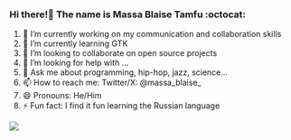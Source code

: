### Hi there!👋 The name is **Massa Blaise Tamfu** :octocat:
<!--
**massablaise/massablaise** is a ✨ _special_ ✨ repository because its `README.md` (this file) appears on your GitHub profile.
-->
1. 🔭 I’m currently working on my communication and collaboration skills
2. 🌱 I’m currently learning GTK
3. 👯 I’m looking to collaborate on open source projects
4. 🤔 I’m looking for help with ...
5. 💬 Ask me about programming, hip-hop, jazz, science...
6. 📫 How to reach me: Twitter/X: @massa_blaise_
7. 😄 Pronouns: He/Him
8. ⚡ Fun fact: I find it fun learning the Russian language


<img 
   src="https://github-readme-stats.vercel.app/api?username=massablaise&show_icons=true&theme=tokyonight" 
/>
<!--
<a href="https://github.com/massablaise/convoychat">
  <img height=200 align="center" src="https://github-readme-stats.vercel.app/api/top-langs?username=massablaise&layout=compact&langs_count=8&card_width=30" />
</a>
-->
